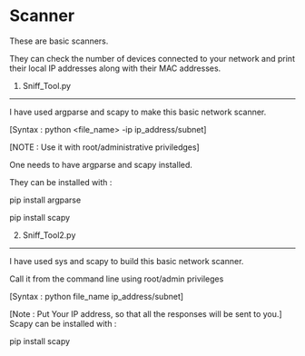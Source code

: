 # Scanner
These are basic scanners.

They can check the number of devices connected to your network and print their local IP addresses along with their MAC addresses.

1. Sniff_Tool.py
_________________

I have used argparse and scapy to make this basic network scanner.

[Syntax : python &lt;file_name&gt; -ip ip_address/subnet]

[NOTE : Use it with root/administrative priviledges]

One needs to have argparse and scapy installed.

They can be installed with :

   pip install argparse

   pip install scapy

2. Sniff_Tool2.py
__________________

I have used sys and scapy to build this basic network scanner.

Call it from the command line using root/admin privileges

[Syntax : python file_name ip_address/subnet]

[Note : Put Your IP address, so that all the responses will be sent to you.]
Scapy can be installed with : 
  
   pip install scapy

